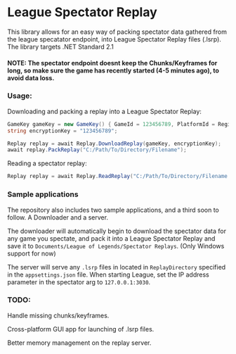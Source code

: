 # League Spectator Replay
This library allows for an easy way of packing spectator data gathered  from the league specatator endpoint, into League Spectator Replay files (.lsrp). The library targets .NET Standard 2.1

#### NOTE: The spectator endpoint doesnt keep the Chunks/Keyframes for long, so make sure the game has recently started (4-5 minutes ago), to avoid data loss.

### Usage:
Downloading and packing a replay into a League Spectator Replay:
```cs
GameKey gameKey = new GameKey() { GameId = 123456789, PlatformId = Region.EUW1 };
string encryptionKey = "123456789";

Replay replay = await Replay.DownloadReplay(gameKey, encryptionKey);
await replay.PackReplay("C:/Path/To/Directory/Filename");
```
Reading a spectator replay:
```cs
Replay replay = await Replay.ReadReplay("C:/Path/To/Directory/Filename.lsrp");
```
### Sample applications

The repository also includes two sample applications, and a third soon to follow. A Downloader and a server. 

The downloader will automatically begin to download the spectator data for any game you spectate, and pack it into a League Spectator Replay and save it to `Documents/League of Legends/Spectator Replays`. (Only Windows support for now)

The server will serve any `.lsrp` files in located in `ReplayDirectory` specified in the `appsettings.json` file. When starting League, set the IP address parameter in the spectator arg to `127.0.0.1:3030`.

### TODO:

Handle missing chunks/keyframes.

Cross-platform GUI app for launching of .lsrp files.

Better memory management on the replay server.

